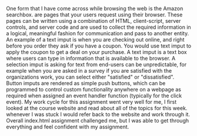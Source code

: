 One form that I have come across while browsing the web is the Amazon searchbox. are pages that your users request using their browser. These pages can be written using a combination of HTML, client-script, server controls, and server code and are used to collect the required information in a logical, meaningful fashion for communication and pass to another entity.
An example of a text imput is when you are checking out online, and right before you order they ask if you have a coupon. You would use text imput to apply the coupon to get a deal on your purchase. A text imput is a text box where users can type in information that is available to the browser. A selection imput is asking for text from end-users can be unpredictable, for example when you are asked in a survey if you are satisfied with the organizations work, you can select either "satisfied" or "dissatisfied". Button imputs are rendered as simple push buttons, which can be programmed to control custom functionality anywhere on a webpage as required when assigned an event handler function (typically for the click event).
My work cycle for this assignment went very well for me, I first looked at the course website and read about all of the topics for this week. whenever I was stuck I would refer back to the website and work through it. Overall index.html assignment challenged me, but I was able to get through everything and feel confident with my assignment. 
